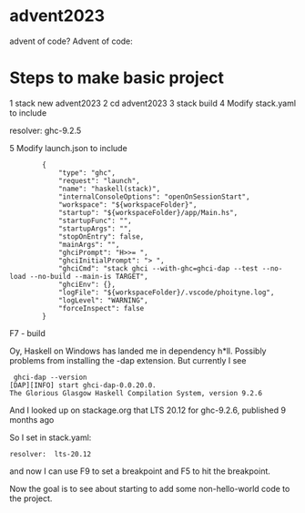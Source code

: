 # advent2023
advent of code? Advent of code:



# Steps to make basic project
1 stack new advent2023
2 cd advent2023
3 stack build
4 Modify stack.yaml to include

resolver: ghc-9.2.5

5 Modify launch.json to include

```
        {
            "type": "ghc",
            "request": "launch",
            "name": "haskell(stack)",
            "internalConsoleOptions": "openOnSessionStart",
            "workspace": "${workspaceFolder}",
            "startup": "${workspaceFolder}/app/Main.hs",
            "startupFunc": "",
            "startupArgs": "",
            "stopOnEntry": false,
            "mainArgs": "",
            "ghciPrompt": "H>>= ",
            "ghciInitialPrompt": "> ",
            "ghciCmd": "stack ghci --with-ghc=ghci-dap --test --no-load --no-build --main-is TARGET",
            "ghciEnv": {},
            "logFile": "${workspaceFolder}/.vscode/phoityne.log",
            "logLevel": "WARNING",
            "forceInspect": false
        }
```

F7 - build


Oy, Haskell on Windows has landed me in dependency h*ll. Possibly problems from installing the -dap extension.
But currently I see 

```
 ghci-dap --version
[DAP][INFO] start ghci-dap-0.0.20.0.
The Glorious Glasgow Haskell Compilation System, version 9.2.6
```

And I looked up on stackage.org that
LTS 20.12 for ghc-9.2.6, published 9 months ago

So I set in stack.yaml:

```
resolver:  lts-20.12
```

and now I can use F9 to set a breakpoint and F5 to hit the breakpoint.

Now the goal is to see about starting to add some non-hello-world code to the project.
